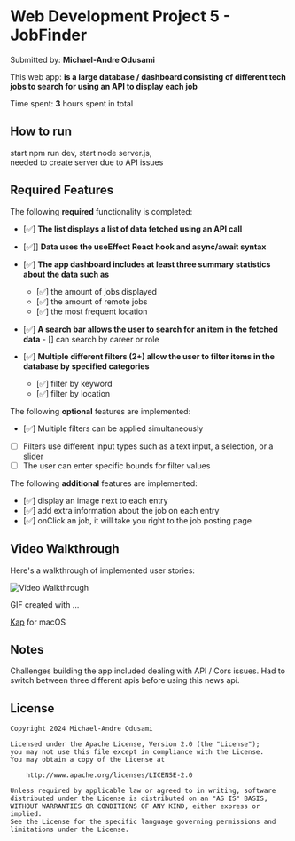 # Web Development Project 5 - **JobFinder**

Submitted by: **Michael-Andre Odusami**

This web app: **is a large database / dashboard consisting of different tech jobs to search for using an API to display each job**

Time spent: **3** hours spent in total

## How to run
start npm run dev, 
start node server.js,  
needed to create server due to API issues

## Required Features

The following **required** functionality is completed:

-   [✅] **The list displays a list of data fetched using an API call**
-   [✅]] **Data uses the useEffect React hook and async/await syntax**
-   [✅] **The app dashboard includes at least three summary statistics about the data such as**

    -   [✅] the amount of jobs displayed
    -   [✅] the amount of remote jobs
    -   [✅] the most frequent location

-   [✅] **A search bar allows the user to search for an item in the fetched data** - [] can search by career or role
-   [✅] **Multiple different filters (2+) allow the user to filter items in the database by specified categories**
    -   [✅] filter by keyword
    -   [✅] filter by location

The following **optional** features are implemented:

-   [✅] Multiple filters can be applied simultaneously
-   [ ] Filters use different input types such as a text input, a selection, or a slider
-   [ ] The user can enter specific bounds for filter values

The following **additional** features are implemented:

-   [✅] display an image next to each entry
-   [✅] add extra information about the job on each entry
-   [✅]  onClick an job, it will take you right to the job posting page

## Video Walkthrough

Here's a walkthrough of implemented user stories:

<img src='submission.gif' title='Video Walkthrough' width='' alt='Video Walkthrough' />

<!-- Replace this with whatever GIF tool you used! -->

GIF created with ...

[Kap](https://getkap.co/) for macOS

## Notes

Challenges building the app included dealing with API / Cors issues. Had to switch between three different apis before using this news api.

## License

    Copyright 2024 Michael-Andre Odusami

    Licensed under the Apache License, Version 2.0 (the "License");
    you may not use this file except in compliance with the License.
    You may obtain a copy of the License at

        http://www.apache.org/licenses/LICENSE-2.0

    Unless required by applicable law or agreed to in writing, software
    distributed under the License is distributed on an "AS IS" BASIS,
    WITHOUT WARRANTIES OR CONDITIONS OF ANY KIND, either express or implied.
    See the License for the specific language governing permissions and
    limitations under the License.

